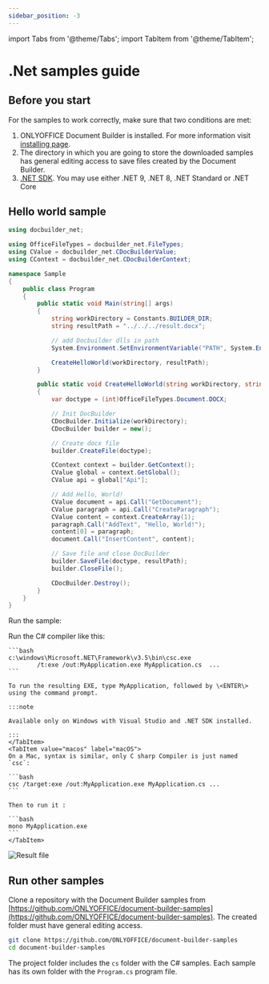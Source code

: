 ```yaml
---
sidebar_position: -3
---
```


import Tabs from '@theme/Tabs';
import TabItem from '@theme/TabItem';

# .Net samples guide

## Before you start

For the samples to work correctly, make sure that two conditions are met:

1. ONLYOFFICE Document Builder is installed. For more information visit [installing page](../get-started/installing.md).
2. The directory in which you are going to store the downloaded samples has general editing access to save files created by the Document Builder.
3. [.NET SDK](https://learn.microsoft.com/en-us/dotnet/core/install/). You may use either .NET 9, .NET 8, .NET Standard or .NET Core

## Hello world sample

```cs
using docbuilder_net;

using OfficeFileTypes = docbuilder_net.FileTypes;
using CValue = docbuilder_net.CDocBuilderValue;
using CContext = docbuilder_net.CDocBuilderContext;

namespace Sample
{
    public class Program
    {
        public static void Main(string[] args)
        {
            string workDirectory = Constants.BUILDER_DIR;
            string resultPath = "../../../result.docx";

            // add Docbuilder dlls in path
            System.Environment.SetEnvironmentVariable("PATH", System.Environment.GetEnvironmentVariable("PATH") + ";" + workDirectory);

            CreateHelloWorld(workDirectory, resultPath);
        }

        public static void CreateHelloWorld(string workDirectory, string resultPath)
        {
            var doctype = (int)OfficeFileTypes.Document.DOCX;

            // Init DocBuilder
            CDocBuilder.Initialize(workDirectory);
            CDocBuilder builder = new();

            // Create docx file
            builder.CreateFile(doctype);

            CContext context = builder.GetContext();
            CValue global = context.GetGlobal();
            CValue api = global["Api"];

            // Add Hello, World!
            CValue document = api.Call("GetDocument");
            CValue paragraph = api.Call("CreateParagraph");
            CValue content = context.CreateArray(1);
            paragraph.Call("AddText", "Hello, World!");
            content[0] = paragraph;
            document.Call("InsertContent", content);

            // Save file and close DocBuilder
            builder.SaveFile(doctype, resultPath);
            builder.CloseFile();

            CDocBuilder.Destroy();
        }
    }
}
```

Run the sample:

<Tabs>
    <TabItem value="windows" label="Windows">
    Run the C# compiler like this:
    
    ```bash
    c:\windows\Microsoft.NET\Framework\v3.5\bin\csc.exe 
            /t:exe /out:MyApplication.exe MyApplication.cs  ...
    ```

    To run the resulting EXE, type MyApplication, followed by \<ENTER\> using the command prompt.

    :::note

    Available only on Windows with Visual Studio and .NET SDK installed.

    :::
    </TabItem>
    <TabItem value="macos" label="macOS">
    On a Mac, syntax is similar, only C sharp Compiler is just named `csc`:

    ```bash
    csc /target:exe /out:MyApplication.exe MyApplication.cs ...
    ```

    Then to run it :

    ```bash
    mono MyApplication.exe
    ```
    </TabItem>
</Tabs>

![Result file](/assets/images/docbuilder/cs-result-file.png)

## Run other samples

Clone a repository with the Document Builder samples from [https://github.com/ONLYOFFICE/document-builder-samples](https://github.com/ONLYOFFICE/document-builder-samples). The created folder must have general editing access.

```bash
git clone https://github.com/ONLYOFFICE/document-builder-samples
cd document-builder-samples
```

The project folder includes the `cs` folder with the C# samples. Each sample has its own folder with the `Program.cs` program file.
